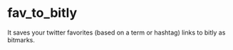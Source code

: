 fav_to_bitly
============

It saves your twitter favorites (based on a term or hashtag) links to bitly as bitmarks.
